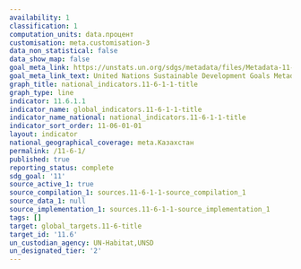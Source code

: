 ```yaml
---
availability: 1
classification: 1
computation_units: data.процент
customisation: meta.customisation-3
data_non_statistical: false
data_show_map: false
goal_meta_link: https://unstats.un.org/sdgs/metadata/files/Metadata-11-06-01.pdf
goal_meta_link_text: United Nations Sustainable Development Goals Metadata (pdf 2066kB)
graph_title: national_indicators.11-6-1-1-title
graph_type: line
indicator: 11.6.1.1
indicator_name: global_indicators.11-6-1-1-title
indicator_name_national: national_indicators.11-6-1-1-title
indicator_sort_order: 11-06-01-01
layout: indicator
national_geographical_coverage: meta.Казахстан
permalink: /11-6-1/
published: true
reporting_status: complete
sdg_goal: '11'
source_active_1: true
source_compilation_1: sources.11-6-1-1-source_compilation_1
source_data_1: null
source_implementation_1: sources.11-6-1-1-source_implementation_1
tags: []
target: global_targets.11-6-title
target_id: '11.6'
un_custodian_agency: UN-Habitat,UNSD
un_designated_tier: '2'
---
```

